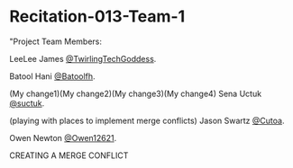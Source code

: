 # Recitation-013-Team-1

"Project Team Members:

LeeLee James [@TwirlingTechGoddess](https://github.com/twirlingtechgoddess "LeeLee's Profile").

Batool Hani [@Batoolfh](https://github.com/Batoolfh "Batool's Profile").

(My change1)(My change2)(My change3)(My change4)
Sena Uctuk [@suctuk](https://github.com/suctuk "Sena's Profile").

(playing with places to implement merge conflicts)
Jason Swartz [@Cutoa](https://github.com/Cutoa "Jason's Profile").

Owen Newton [@Owen12621](https://github.com/Owen12621 "Owen's Profile").

CREATING A MERGE CONFLICT
